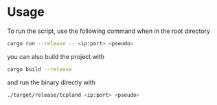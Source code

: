 # Usage

To run the script, use the following command when in the root directory

```bash
cargo run --release -- <ip:port> <pseudo>
```

you can also build the project with

```bash
cargo build --release
```

and run the binary directly with

```bash
./target/release/tcpland <ip:port> <pseudo>
```